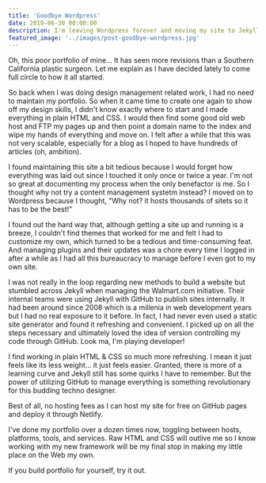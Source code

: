 ```yaml
---
title: 'Goodbye Wordpress'
date: 2019-06-30 00:00:00
description: I'm leaving Wordpress forever and moving my site to Jekyll
featured_image: '../images/post-goodbye-wordpress.jpg'
---
```


Oh, this poor portfolio of mine... It has seen more revisions than a Southern California plastic surgeon. Let me explain as I have decided lately to come full circle to how it all started.

So back when I was doing design management related work, I had no need to maintain my portfolio. So when it came time to create one again to show off my design skills, I didn't know exactly where to start and I made everything in plain HTML and CSS. I would then find some good old web host and FTP my pages up and then point a domain name to the index and wipe my hands of everything and move on. I felt after a while that this was not very scalable, especially for a blog as I hoped to have hundreds of articles (oh, ambition).

I found maintaining this site a bit tedious because I would forget how everything was laid out since I touched it only once or twice a year. I'm not so great at documenting my process when the only benefactor is me. So I thought why not try a content management systetm instead? I moved on to Wordpress because I thought, "Why not? it hosts thousands of sitets so it has to be the best!"

I found out the hard way that, although getting a site up and running is a breeze, I couldn't find themes that worked for me and felt I had to customize my own, which turned to be a tedious and time-consuming feat. And managing plugins and their updates was a chore every time I logged in after a while as I had all this bureaucracy to manage before I even got to my own site.

I was not really in the loop regarding new methods to build a website but stumbled across Jekyll when managing the Walmart.com initiative. Their internal teams were using Jekyll with GitHub to publish sites internally. It had been around since 2008 which is a millenia in web development years but I had no real exposure to it before. In fact, I had never even used a static site generator and found it refreshing and convenient. I picked up on all the steps necessary and ultimately loved the idea of version controlling my code through GitHub. Look ma, I'm playing developer!

I find working in plain HTML & CSS so much more refreshing. I mean it just feels like its less weight... it just feels easier. Granted, there is more of a learning curve and Jekyll still has some quirks I have to remember. But the power of utilizing GitHub to manage everything is something revolutionary for this budding techno designer.

Best of all, no hosting fees as I can host my site for free on GitHub pages and deploy it through Netlify.

I've done my portfolio over a dozen times now, toggling between hosts, platforms, tools, and services. Raw HTML and CSS will outlive me so I know working with my new framework will be my final stop in making my little place on the Web my own.

If you build portfolio for yourself, try it out.
